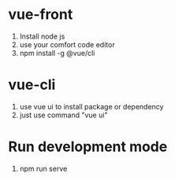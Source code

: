 # vue-front

1. Install node js
2. use your comfort code editor
3. npm install -g @vue/cli

# vue-cli

1. use vue ui to install package or dependency
2. just use command "vue ui"

# Run development mode
1. npm run serve